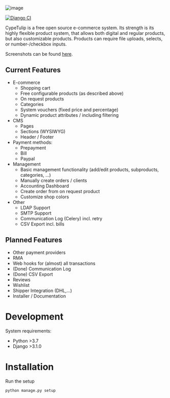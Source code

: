 

![image](https://cloud.bwk-technik.de/thumbnail/af528f4e3ecf400195c7/1024/cp_s.png)

[![Django CI](https://github.com/basetwode/cypetulip/actions/workflows/django.yml/badge.svg?branch=master)](https://github.com/basetwode/cypetulip/actions/workflows/django.yml)

CypeTulip is a free open source e-commerce system. Its strength is its highly flexible product system,
that allows both digital and regular products, but also customizable products.
Products can require file uploads, selects, or number-/checkbox inputs.  

Screenshots can be found [here](https://cloud.bwk-technik.de/d/d31f4b48979144dcb14f/).

## Current Features
- E-commerce 
    - Shopping cart
    - Free configurable products (as described above)
    - On request products
    - Categories
    - System vouchers (fixed price and percentage)
    - Dynamic product attributes / including filtering
- CMS
    - Pages
    - Sections (WYSIWYG)
    - Header / Footer
- Payment methods:
    - Prepayment
    - Bill
    - Paypal 
- Management
    - Basic management functionality (add/edit products, subproducts, categories, ...)
    - Manually create orders / clients
    - Accounting Dashboard
    - Create order from on request product
    - Customize shop colors 
- Other
    - LDAP Support
    - SMTP Support
    - Communication Log (Celery) incl. retry
    - CSV Export incl. bills
    
## Planned Features
- Other payment providers
- RMA
- Web hooks for (almost) all transactions
- (Done) Communication Log
- (Done) CSV Export
- Reviews
- Wishlist
- Shipper Integration (DHL,...)
- Installer / Documentation


# Development

System requirements:
- Python >3.7
- Django >3.1.0


# Installation

Run the setup
```
python manage.py setup
```
